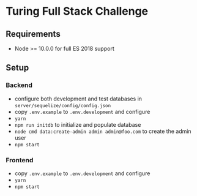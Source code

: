 # Turing Full Stack Challenge

## Requirements

- Node >= 10.0.0 for full ES 2018 support

## Setup

### Backend

- configure both development and test databases in `server/sequelize/config/config.json`
- copy `.env.example` to `.env.development` and configure
- `yarn`
- `npm run initdb` to initialize and populate database
- `node cmd data:create-admin admin admin@foo.com` to create the admin user
- `npm start`

### Frontend

- copy `.env.example` to `.env.development` and configure
- `yarn`
- `npm start`